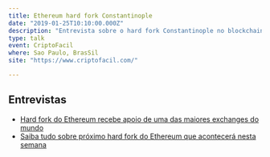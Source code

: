 ```yaml
---
title: Ethereum hard fork Constantinople
date: "2019-01-25T10:10:00.000Z"
description: "Entrevista sobre o hard fork Constantinople no blockchain Ethereum para CriptoFacil, Sao Paulo, Brasil"
type: talk
event: CriptoFacil
where: Sao Paulo, BrasSil
site: "https://www.criptofacil.com/"

---
```


## Entrevistas

- <a href="https://www.criptofacil.com/hard-fork-do-ethereum-recebe-apoio-de-uma-das-maiores-exchanges-do-mundo/" target="_blank">Hard fork do Ethereum recebe apoio de uma das maiores exchanges do mundo</a>
- <a href="https://www.criptofacil.com/saiba-mais-sobre-o-constantinople-novo-hard-fork-da-rede-ethereum/" target="_blank">Saiba tudo sobre próximo hard fork do Ethereum que acontecerá nesta semana</a>

